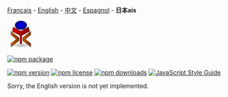 [Français](../fr/README.md) - [English](../en/README.md) - [中文](../zh/README.md) - [Espagnol](../sp/README_sp.md) - **日本ais**

![yrexpert_logo.png](./yrexpert_logo.png)

[![npm package](https://nodei.co/npm/yrexpert.png?downloads=true&downloadRank=true&stars=true)](https://nodei.co/npm/yrexpert/)

[![npm version][npm-image]][npm-url] [![npm license][license-image]][npm-url] [![npm downloads][downloads-image]][downloads-url] [![JavaScript Style Guide](https://img.shields.io/badge/code_style-standard-brightgreen.svg)](https://standardjs.com)

Sorry, the English version is not yet implemented.



























[npm-image]: https://img.shields.io/npm/v/yrexpert.svg
[license-image]: https://img.shields.io/npm/l/yrexpert.svg
[npm-url]: https://npmjs.org/package/yrexpert

[downloads-image]: https://img.shields.io/npm/dm/yrexpert.svg
[downloads-url]: https://npmjs.org/package/yrexpert